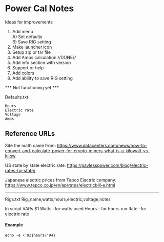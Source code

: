 # Power Cal Notes

Ideas for improvements
1) Add menu\
	A) Set defaults\
	B) Save RIG setting
2) Make launcher icon
3) Setup zip or tar file
4) Add Amps calculation //DONE//
5) Add info section with version
6) Support or help
7) Add colors
8) Add ability to save RIG setting

*** Not functioning yet ***

Defaults.txt
```
Hours
Electric rate
Voltage
Amps
```

## Reference URLs
Site the math came from: 
https://www.datacenters.com/news/how-to-convert-and-calculate-power-for-crypto-miners-what-is-a-kilowatt-vs-kilow

US state by state electric rate: 
https://paylesspower.com/blog/electric-rates-by-state/

Japanese electric prices from Tepco Electric company: 
https://www.tepco.co.jp/en/ep/rates/electricbill-e.html
***

Rigs.txt
Rig_name,watts,hours,electric,voltage,notes

In script VARs
$1
Watts -for watts used
Hours - for hours run
Rate  -for electric rate

#### Example
`echo -e \'93$hours\'94}`
